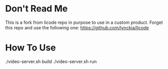 # Don't Read Me

This is a fork from licode repo in purpose to use in a custom product.
Forget this repo and use the following one:
https://github.com/lynckia/licode

# How To Use
./video-server.sh build
./video-server.sh run